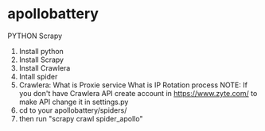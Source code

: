 # apollobattery
PYTHON Scrapy
1. Install python 
2. Install Scrapy
3. Install Crawlera
4. Intall spider
5. Crawlera:
      What is Proxie service
      What is IP Rotation process
    NOTE: If you don't have Crawlera API create account in https://www.zyte.com/ to make API
    change it in settings.py
6. cd to your apollobattery/spiders/   
7. then run "scrapy crawl spider_apollo"
